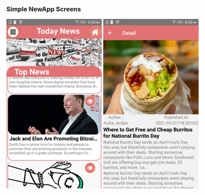 ### Simple NewApp Screens

  <img src ="screenshot/NewHome.jpeg" width="250px">  <img src ="screenshot/NewDetail.jpeg" width="250px">
